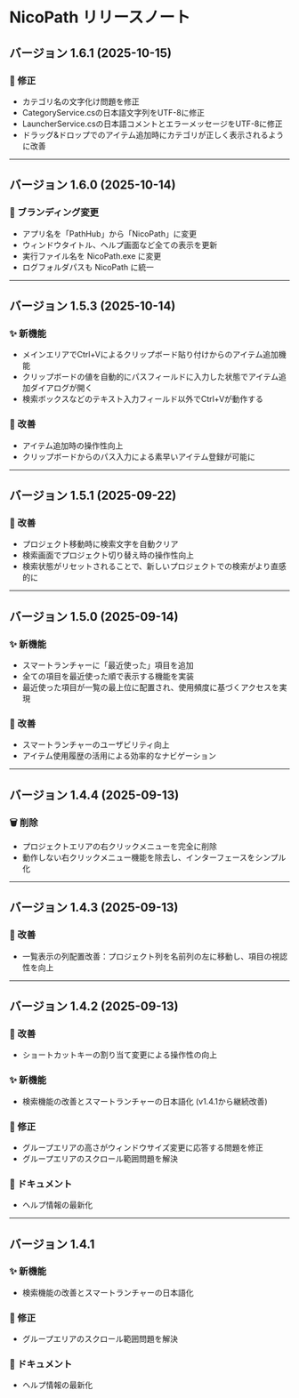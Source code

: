 # NicoPath リリースノート

## バージョン 1.6.1 (2025-10-15)

### 🐛 修正
- カテゴリ名の文字化け問題を修正
- CategoryService.csの日本語文字列をUTF-8に修正
- LauncherService.csの日本語コメントとエラーメッセージをUTF-8に修正
- ドラッグ&ドロップでのアイテム追加時にカテゴリが正しく表示されるように改善

---

## バージョン 1.6.0 (2025-10-14)

### 🎨 ブランディング変更
- アプリ名を「PathHub」から「NicoPath」に変更
- ウィンドウタイトル、ヘルプ画面など全ての表示を更新
- 実行ファイル名を NicoPath.exe に変更
- ログフォルダパスも NicoPath に統一

---

## バージョン 1.5.3 (2025-10-14)

### ✨ 新機能
- メインエリアでCtrl+Vによるクリップボード貼り付けからのアイテム追加機能
- クリップボードの値を自動的にパスフィールドに入力した状態でアイテム追加ダイアログが開く
- 検索ボックスなどのテキスト入力フィールド以外でCtrl+Vが動作する

### 🔧 改善
- アイテム追加時の操作性向上
- クリップボードからのパス入力による素早いアイテム登録が可能に

---

## バージョン 1.5.1 (2025-09-22)

### 🔧 改善
- プロジェクト移動時に検索文字を自動クリア
- 検索画面でプロジェクト切り替え時の操作性向上
- 検索状態がリセットされることで、新しいプロジェクトでの検索がより直感的に

---

## バージョン 1.5.0 (2025-09-14)

### ✨ 新機能
- スマートランチャーに「最近使った」項目を追加
- 全ての項目を最近使った順で表示する機能を実装
- 最近使った項目が一覧の最上位に配置され、使用頻度に基づくアクセスを実現

### 🔧 改善
- スマートランチャーのユーザビリティ向上
- アイテム使用履歴の活用による効率的なナビゲーション

---

## バージョン 1.4.4 (2025-09-13)

### 🗑️ 削除
- プロジェクトエリアの右クリックメニューを完全に削除
- 動作しない右クリックメニュー機能を除去し、インターフェースをシンプル化

---

## バージョン 1.4.3 (2025-09-13)

### 🔧 改善
- 一覧表示の列配置改善：プロジェクト列を名前列の左に移動し、項目の視認性を向上

---

## バージョン 1.4.2 (2025-09-13)

### 🔧 改善
- ショートカットキーの割り当て変更による操作性の向上

### ✨ 新機能
- 検索機能の改善とスマートランチャーの日本語化 (v1.4.1から継続改善)

### 🐛 修正
- グループエリアの高さがウィンドウサイズ変更に応答する問題を修正
- グループエリアのスクロール範囲問題を解決

### 📖 ドキュメント
- ヘルプ情報の最新化

---

## バージョン 1.4.1

### ✨ 新機能
- 検索機能の改善とスマートランチャーの日本語化

### 🐛 修正
- グループエリアのスクロール範囲問題を解決

### 📖 ドキュメント
- ヘルプ情報の最新化